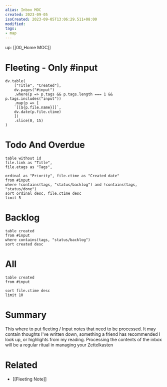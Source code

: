 ```yaml
---
alias: Inbox MOC
created: 2023-09-05
isoCreated: 2023-09-05T13:06:29.511+08:00
modified:
tags:
- map
---
```

up: [[00_Home MOC]]

# Fleeting - Only #input

```dataviewjs
dv.table(
	["Title", "Created"],
	dv.pages("#input")
	.where(p => p.tags && p.tags.length === 1 && p.tags.includes("input"))
	.map(p => [
	`[[${p.file.name}]]`,
	dv.date(p.file.ctime)
	])
	.slice(0, 15)
)

```


# Todo And Overdue

```dataview
table without id
file.link as "Title",
file.etags as "Tags",

ordinal as "Priority", file.ctime as "Created date"
from #input
where !contains(tags, "status/backlog") and !contains(tags, "status/done")
sort ordinal desc, file.ctime desc
limit 5
```


# Backlog

```dataview
table created
from #input
where contains(tags, "status/backlog")
sort created desc
```


# All

```dataview
table created
from #input

sort file.ctime desc
limit 10
```

# Summary

This where to put fleeting / Input notes that need to be processed. It
may contain thoughts I've written down, something a friend has
recommended I look up, or highlights from my reading. Processing
the contents of the inbox will be a regular ritual in managing your
Zettelkasten


# Related
- [[Fleeting Note]]